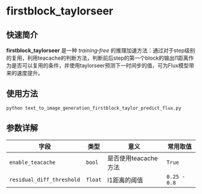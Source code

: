 # firstblock_taylorseer

## 快速简介

**firstblock_taylorseer** 是一种 _training‑free_ 的推理加速方法：通过对于step级别的复用，利用teacache的判断方法，判断前后step的第一个block的输出l1距离作为是否可以复用的条件，并使用taylorseer预测下一时间步的值，可为Flux模型带来的速度提升。



## 使用方法
```
python text_to_image_generation_firstblock_taylor_predict_flux.py
```

## 参数详解

| 字段                   | 类型   | 意义                                             | 常用取值    |
|------------------------|--------|--------------------------------------------------|-------------|
| `enable_teacache` | `bool`  |     是否使用teacache方法       | `True`    |
| `residual_diff_threshold`  | `float`  | l1距离的阈值               | `0.25 - 0.8`   |
